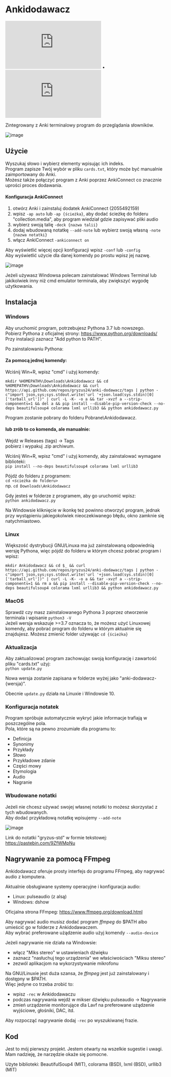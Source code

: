 # Ankidodawacz

![Polish](https://github.com/gryzus24/anki-dodawacz/blob/main/README.pl.md) • ![English](https://github.com/gryzus24/anki-dodawacz/blob/main/README.md)

Zintegrowany z Anki terminalowy program do przeglądania słowników.<br>

![image](https://user-images.githubusercontent.com/82805891/147771954-d4eda99e-0265-46ca-8ad3-564669368845.png)

## Użycie

Wyszukaj słowo i wybierz elementy wpisując ich indeks.<br>
Program zapisze Twój wybór w pliku `cards.txt`, który może być manualnie zaimportowany do Anki.<br>
Możesz także połączyć program z Anki poprzez AnkiConnect co znacznie uprości proces dodawania.

#### Konfiguracja AnkiConnect

1. otwórz Anki i zainstaluj dodatek AnkiConnect (2055492159)
2. wpisz `-ap auto` lub `-ap {ścieżka}`, aby dodać ścieżkę do folderu "collection.media", aby program wiedział gdzie zapisywać pliki audio
3. wybierz swoją talię `-deck {nazwa talii}`
4. dodaj wbudowaną notatkę `--add-note` lub wybierz swoją własną `-note {nazwa notatki}`
5. włącz AnkiConnect `-ankiconnect on`

Aby wyświetlić więcej opcji konfiguracji wpisz `-conf` lub `-config`<br>
Aby wyświetlić użycie dla danej komendy po prostu wpisz jej nazwę.

![image](https://user-images.githubusercontent.com/82805891/147773917-6d070933-9e4c-4744-b7f0-9e4c9271bc07.png)

Jeżeli używasz Windowsa polecam zainstalować Windows Terminal lub jakikolwiek inny niż cmd emulator terminala, aby zwiększyć wygodę użytkowania.

## Instalacja

### Windows

Aby uruchomić program, potrzebujesz Pythona 3.7 lub nowszego.<br>
Pobierz Pythona z oficjalnej strony: https://www.python.org/downloads/<br>
Przy instalacji zaznacz "Add python to PATH".

Po zainstalowaniu Pythona:<br>

#### Za pomocą jednej komendy:
Wciśnij Win+R, wpisz "cmd" i użyj komendy:
```
mkdir %HOMEPATH%\Downloads\Ankidodawacz && cd %HOMEPATH%\Downloads\Ankidodawacz && curl https://api.github.com/repos/gryzus24/anki-dodawacz/tags | python -c"import json,sys;sys.stdout.write('url '+json.load(sys.stdin)[0]['tarball_url'])" | curl -L -K- -o a && tar -xvzf a --strip-components=1 && del a && pip install --disable-pip-version-check --no-deps beautifulsoup4 colorama lxml urllib3 && python ankidodawacz.py
```
Program zostanie pobrany do folderu Pobrane\Ankidodawacz.

#### lub zrób to co komenda, ale manualnie:
Wejdź w Releases (tags) -> Tags<br>
pobierz i wypakuj .zip archiwum.

Wciśnij Win+R, wpisz "cmd" i użyj komendy, aby zainstalować wymagane biblioteki:<br>
`pip install --no-deps beautifulsoup4 colorama lxml urllib3`

Pójdź do folderu z programem:<br>
`cd <ścieżka do folderu>`<br>
np. `cd Downloads\Ankidodawacz`

Gdy jesteś w folderze z programem, aby go uruchomić wpisz:<br>
`python ankidodawacz.py`<br>

Na Windowsie kliknięcie w ikonkę też powinno otworzyć program, jednak przy wystąpieniu jakiegokolwiek nieoczekiwanego
błędu, okno zamknie się natychmiastowo.

### Linux

Większość dystrybucji GNU/Linuxa ma już zainstalowaną odpowiednią wersję Pythona, więc pójdź do folderu w którym chcesz pobrać program i wpisz:<br>
```
mkdir Ankidodawacz && cd $_ && curl https://api.github.com/repos/gryzus24/anki-dodawacz/tags | python -c"import json,sys;sys.stdout.write('url '+json.load(sys.stdin)[0]['tarball_url'])" | curl -L -K- -o a && tar -xvzf a --strip-components=1 && rm a && pip install --disable-pip-version-check --no-deps beautifulsoup4 colorama lxml urllib3 && python ankidodawacz.py
```

### MacOS
Sprawdź czy masz zainstalowanego Pythona 3 poprzez otworzenie terminala i wpisanie `python3 -V`<br>
Jeżeli wersja wskazuje >=3.7 oznacza to, że możesz użyć Linuxowej komendy, aby pobrać program do folderu w którym aktualnie się znajdujesz. Możesz zmienić folder używając `cd {ścieżka}`

### Aktualizacja
Aby zaktualizować program zachowując swoją konfigurację i zawartość pliku "cards.txt" użyj:<br>
`python update.py`

Nowa wersja zostanie zapisana w folderze wyżej jako "anki-dodawacz-{wersja}".

Obecnie `update.py` działa na Linuxie i Windowsie 10.

### Konfiguracja notatek

Program spróbuje automatycznie wykryć jakie informacje trafiają w poszczególne pola.<br>
Pola, które są na pewno zrozumiałe dla programu to:
- Definicja
- Synonimy
- Przykłady
- Słowo
- Przykładowe zdanie
- Części mowy
- Etymologia
- Audio
- Nagranie

### Wbudowane notatki

Jeżeli nie chcesz używać swojej własnej notatki to możesz skorzystać z tych wbudowanych.<br>
Aby dodać przykładową notatkę wpisujemy `--add-note`

![image](https://user-images.githubusercontent.com/82805891/147774842-0f5d9e7e-2fca-4a0c-8f8e-ce4c6294a0b5.png)

Link do notatki "gryzus-std" w formie tekstowej: https://pastebin.com/9ZfWMpNu

## Nagrywanie za pomocą FFmpeg

Ankidodawacz oferuje prosty interfejs do programu FFmpeg, aby nagrywać audio z komputera.

Aktualnie obsługiwane systemy operacyjne i konfiguracja audio:
- Linux:    pulseaudio (z alsą)
- Windows:  dshow

Oficjalna strona FFmpeg: https://www.ffmpeg.org/download.html

Aby nagrywać audio musisz dodać program _ffmpeg_ do $PATH albo umieścić go w folderze z Ankidodawaczem.<br>
Aby wybrać preferowane użądzenie audio użyj komendy `--audio-device`

Jeżeli nagrywanie nie działa na Windowsie:
- włącz "Miks stereo" w ustawieniach dźwięku
- zaznacz "nasłuchuj tego urządzenia" we właściwościach "Miksu stereo"
- zezwól aplikacjom na wykorzystywanie mikrofonu

Na GNU/Linuxie jest duża szansa, że _ffmpeg_ jest już zainstalowany i dostępny w $PATH.<br>
Więc jedyne co trzeba zrobić to:
- wpisz `-rec` w Ankidodawaczu
- podczas nagrywania wejdź w mikser dźwięku pulseaudio -> Nagrywanie
- zmień urządzenie monitorujące dla Lavf na preferowane użądzenie wyjściowe, głośniki, DAC, itd.

Aby rozpocząć nagrywanie dodaj `-rec` po wyszukiwanej frazie.

## Kod

Jest to mój pierwszy projekt. Jestem otwarty na wszelkie sugestie i uwagi. Mam nadzieję, że narzędzie okaże się pomocne.

Użyte biblioteki: BeautifulSoup4 (MIT), colorama (BSD), lxml (BSD), urllib3 (MIT)
